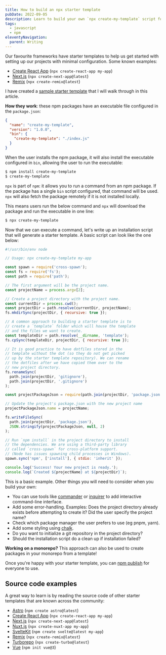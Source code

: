 ```yaml
---
title: How to build an npx starter template
pubDate: 2022-09-05
description: Learn to build your own `npx create-my-template` script for your starter template.
tags:
  - javascript
  - npm
eleventyNavigation:
  parent: Writing
---
```


Our favourite frameworks have starter templates to help us get started with setting up our projects with minimal configuration. Some known examples:

- [Create React App](https://reactjs.org/docs/create-a-new-react-app.html#create-react-app) (`npx create-react-app my-app`)
- [Next.js](https://nextjs.org/docs/api-reference/create-next-app) (`npx create-next-app@latest`)
- [Remix](https://remix.run/docs/en/v1#getting-started) (`npx create-remix@latest`)

I have created a [sample starter template](https://github.com/petermekhaeil/create-my-template) that I will walk through in this article.

**How they work**: these npm packages have an executable file configured in the `package.json`:

```json
{
  "name": "create-my-template",
  "version": "1.0.0",
  "bin": {
    "create-my-template": "./index.js"
  }
}
```

When the user installs the npm package, it will also install the executable configured in `bin`, allowing the user to run the executable:

```bash
$ npm install create-my-template
$ create-my-template
```

`npx` is part of `npm`: it allows you to run a command from an npm package. If the package has a single `bin` script configured, that command will be used. `npx` will also fetch the package remotely if it is not installed locally.

This means users run the below command and `npx` will download the package and run the executable in one line:

```bash
$ npx create-my-template
```

Now that we can execute a command, let's write up an installation script that will generate a starter template. A basic script can look like the one below:

```js
#!/usr/bin/env node

// Usage: npx create-my-template my-app

const spawn = require('cross-spawn');
const fs = require('fs');
const path = require('path');

// The first argument will be the project name.
const projectName = process.argv[2];

// Create a project directory with the project name.
const currentDir = process.cwd();
const projectDir = path.resolve(currentDir, projectName);
fs.mkdirSync(projectDir, { recursive: true });

// A common approach to building a starter template is to
// create a `template` folder which will house the template
// and the files we want to create.
const templateDir = path.resolve(__dirname, 'template');
fs.cpSync(templateDir, projectDir, { recursive: true });

// It is good practice to have dotfiles stored in the
// template without the dot (so they do not get picked
// up by the starter template repository). We can rename
// the dotfiles after we have copied them over to the
// new project directory.
fs.renameSync(
  path.join(projectDir, 'gitignore'),
  path.join(projectDir, '.gitignore')
);

const projectPackageJson = require(path.join(projectDir, 'package.json'));

// Update the project's package.json with the new project name
projectPackageJson.name = projectName;

fs.writeFileSync(
  path.join(projectDir, 'package.json'),
  JSON.stringify(projectPackageJson, null, 2)
);

// Run `npm install` in the project directory to install
// the dependencies. We are using a third-party library
// called `cross-spawn` for cross-platform support.
// (Node has issues spawning child processes in Windows).
spawn.sync('npm', ['install'], { stdio: 'inherit' });

console.log('Success! Your new project is ready.');
console.log(`Created ${projectName} at ${projectDir}`);
```

This is a basic example. Other things you will need to consider when you build your own:

- You can use tools like [commander](https://www.npmjs.com/package/commander) or [inquirer](https://www.npmjs.com/package/inquirer) to add interactive command-line interface.
- Add some error-handling. Examples: Does the project directory already exists before attempting to create it? Did the user specify the project name?
- Check which package manager the user prefers to use (eg pnpm, yarn).
- Add some styling using [chalk](https://www.npmjs.com/package/chalk).
- Do you want to initialize a git repository in the project directory?
- Should the installation script do a clean up if installation failed?

**Working on a monorepo?** This approach can also be used to create packages in your monorepo from a template!

Once you're happy with your starter template, you can [npm publish](https://docs.npmjs.com/cli/v6/commands/npm-publish) for everyone to use.

## Source code examples

A great way to learn is by reading the source code of other starter templates that are known across the community:

- [Astro](https://github.com/withastro/astro/tree/main/packages/create-astro) (`npm create astro@latest`)
- [Create React App](https://github.com/facebook/create-react-app/tree/main/packages/create-react-app) (`npx create-react-app my-app`)
- [Next.js](https://github.com/vercel/next.js/tree/canary/packages/create-next-app) (`npx create-next-app@latest`)
- [Nuxt.js](https://github.com/nuxt/create-nuxt-app) (`npx create-nuxt-app my-app`)
- [SvelteKit](https://github.com/sveltejs/kit/tree/master/packages/create-svelte) (`npm create svelte@latest my-app`)
- [Remix](https://github.com/remix-run/remix/tree/main/packages/create-remix) (`npx create-remix@latest`)
- [Turborepo](https://github.com/vercel/turborepo/tree/main/packages/create-turbo) (`npx create-turbo@latest`)
- [Vue](https://github.com/vuejs/create-vue#create-vue) (`npm init vue@3`)
